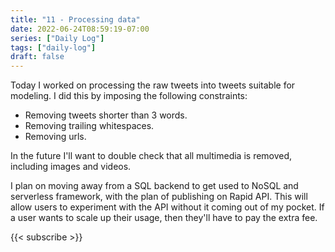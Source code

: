 ```yaml
---
title: "11 - Processing data"
date: 2022-06-24T08:59:19-07:00
series: ["Daily Log"]
tags: ["daily-log"]
draft: false
---
```


Today I worked on processing the raw tweets into tweets suitable for modeling. I did this by imposing the following constraints:

- Removing tweets shorter than 3 words.
- Removing trailing whitespaces.
- Removing urls.

In the future I'll want to double check that all multimedia is removed, including images and videos.

I plan on moving away from a SQL backend to get used to NoSQL and serverless framework, with the plan of publishing on Rapid API. This will allow users to experiment with the API without it coming out of my pocket. If a user wants to scale up their usage, then they'll have to pay the extra fee.

{{< subscribe >}}

